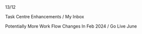 13/12

Task Centre Enhancements / My Inbox

Potentially More Work Flow Changes In Feb 2024 / Go Live June